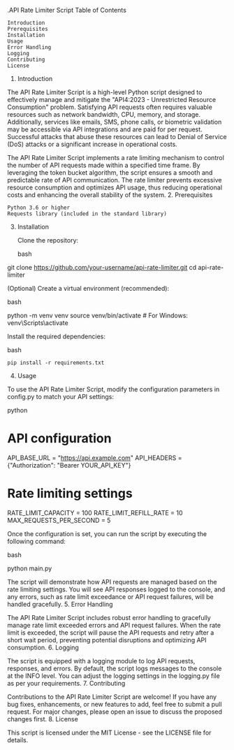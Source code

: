 .API Rate Limiter Script
Table of Contents

    Introduction
    Prerequisites
    Installation
    Usage
    Error Handling
    Logging
    Contributing
    License

1. Introduction

The API Rate Limiter Script is a high-level Python script designed to effectively manage and mitigate the "API4:2023 - Unrestricted Resource Consumption" problem. Satisfying API requests often requires valuable resources such as network bandwidth, CPU, memory, and storage. Additionally, services like emails, SMS, phone calls, or biometric validation may be accessible via API integrations and are paid for per request. Successful attacks that abuse these resources can lead to Denial of Service (DoS) attacks or a significant increase in operational costs.

The API Rate Limiter Script implements a rate limiting mechanism to control the number of API requests made within a specified time frame. By leveraging the token bucket algorithm, the script ensures a smooth and predictable rate of API communication. The rate limiter prevents excessive resource consumption and optimizes API usage, thus reducing operational costs and enhancing the overall stability of the system.
2. Prerequisites

    Python 3.6 or higher
    Requests library (included in the standard library)

3. Installation

    Clone the repository:

    bash

git clone https://github.com/your-username/api-rate-limiter.git
cd api-rate-limiter

(Optional) Create a virtual environment (recommended):

bash

python -m venv venv
source venv/bin/activate      # For Windows: venv\Scripts\activate

Install the required dependencies:

bash

    pip install -r requirements.txt

4. Usage

To use the API Rate Limiter Script, modify the configuration parameters in config.py to match your API settings:

python

# API configuration
API_BASE_URL = "https://api.example.com"
API_HEADERS = {"Authorization": "Bearer YOUR_API_KEY"}

# Rate limiting settings
RATE_LIMIT_CAPACITY = 100
RATE_LIMIT_REFILL_RATE = 10
MAX_REQUESTS_PER_SECOND = 5

Once the configuration is set, you can run the script by executing the following command:

bash

python main.py

The script will demonstrate how API requests are managed based on the rate limiting settings. You will see API responses logged to the console, and any errors, such as rate limit exceedance or API request failures, will be handled gracefully.
5. Error Handling

The API Rate Limiter Script includes robust error handling to gracefully manage rate limit exceeded errors and API request failures. When the rate limit is exceeded, the script will pause the API requests and retry after a short wait period, preventing potential disruptions and optimizing API consumption.
6. Logging

The script is equipped with a logging module to log API requests, responses, and errors. By default, the script logs messages to the console at the INFO level. You can adjust the logging settings in the logging.py file as per your requirements.
7. Contributing

Contributions to the API Rate Limiter Script are welcome! If you have any bug fixes, enhancements, or new features to add, feel free to submit a pull request. For major changes, please open an issue to discuss the proposed changes first.
8. License

This script is licensed under the MIT License - see the LICENSE file for details.

